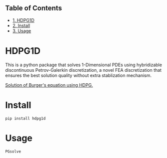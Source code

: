 <div id="table-of-contents">
<h2>Table of Contents</h2>
<div id="text-table-of-contents">
<ul>
<li><a href="#sec-1">1. HDPG1D</a></li>
<li><a href="#sec-2">2. Install</a></li>
<li><a href="#sec-3">3. Usage</a></li>
</ul>
</div>
</div>

# HDPG1D<a id="sec-1" name="sec-1"></a>

This is a python package that solves 1-Dimensional PDEs using hybridizable discontinuous Petrov-Galerkin discretization, a novel FEA discretization that ensures the best solution quality without extra stablization mechanism.

[Solution of Burger's equation using HDPG.](file:///home/nico/ownCloud/2016%20Fall%20Lab%20Work/HDPG/HDPG1d/HDPGburgers30.pdf)

# Install<a id="sec-2" name="sec-2"></a>

`pip install hdpg1d`

# Usage<a id="sec-3" name="sec-3"></a>

    PGsolve
